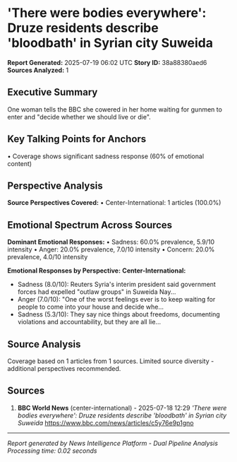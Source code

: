 # 'There were bodies everywhere': Druze residents describe 'bloodbath' in Syrian city Suweida
**Report Generated:** 2025-07-19 06:02 UTC
**Story ID:** 38a88380aed6
**Sources Analyzed:** 1

## Executive Summary
One woman tells the BBC she cowered in her home waiting for gunmen to enter and "decide whether we should live or die".

## Key Talking Points for Anchors
• Coverage shows significant sadness response (60% of emotional content)

## Perspective Analysis
**Source Perspectives Covered:**
• Center-International: 1 articles (100.0%)

## Emotional Spectrum Across Sources
**Dominant Emotional Responses:**
• Sadness: 60.0% prevalence, 5.9/10 intensity
• Anger: 20.0% prevalence, 7.0/10 intensity
• Concern: 20.0% prevalence, 4.0/10 intensity

**Emotional Responses by Perspective:**
**Center-International:**
  - Sadness (8.0/10): Reuters Syria's interim president said government forces had expelled "outlaw groups" in Suweida Nay...
  - Anger (7.0/10): "One of the worst feelings ever is to keep waiting for people to come into your house and decide whe...
  - Sadness (5.3/10): They say nice things about freedoms, documenting violations and accountability, but they are all lie...

## Source Analysis
Coverage based on 1 articles from 1 sources. Limited source diversity - additional perspectives recommended.

## Sources
1. **BBC World News** (center-international) - 2025-07-18 12:29
   *'There were bodies everywhere': Druze residents describe 'bloodbath' in Syrian city Suweida*
   https://www.bbc.com/news/articles/c5y76e9p1gno

---
*Report generated by News Intelligence Platform - Dual Pipeline Analysis*
*Processing time: 0.02 seconds*